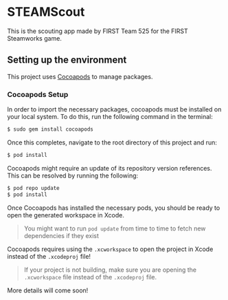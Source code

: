 # STEAMScout

This is the scouting app made by FIRST Team 525 for the FIRST Steamworks game. 

## Setting up the environment
This project uses [Cocoapods](https://cocoapods.org) to manage packages.

### Cocoapods Setup
In order to import the necessary packages, cocoapods must be installed on your
local system.  To do this, run the following command in the terminal:
```bash
$ sudo gem install cocoapods
```

Once this completes, navigate to the root directory of this project and run:
```bash
$ pod install
```

Cocoapods might require an update of its repository version references. This 
can be resolved by running the following:
```bash
$ pod repo update
$ pod install
```

Once Cocoapods has installed the necessary pods, you should be ready to open
the generated workspace in Xcode.

> You might want to run `pod update` from time to time to fetch new 
> dependencies if they exist


Cocoapods requires using the `.xcworkspace` to open the project in Xcode 
instead of the `.xcodeproj` file! 
> If your project is not building, make sure you are opening the `.xcworkspace`
> file instead of the `.xcodeproj` file.


More details will come soon!

